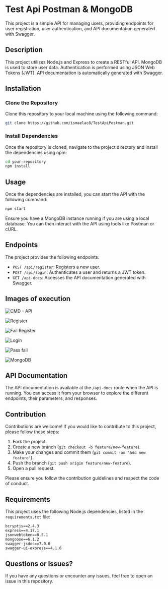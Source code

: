 # Test Api Postman & MongoDB

This project is a simple API for managing users, providing endpoints for user registration, user authentication, and API documentation generated with Swagger.

## Description

This project utilizes Node.js and Express to create a RESTful API. MongoDB is used to store user data. Authentication is performed using JSON Web Tokens (JWT). API documentation is automatically generated with Swagger.

## Installation

### Clone the Repository

Clone this repository to your local machine using the following command:

```bash
git clone https://github.com/ismaelac8/TestApiPostman.git
```

### Install Dependencies

Once the repository is cloned, navigate to the project directory and install the dependencies using npm:

```bash
cd your-repository
npm install
```

## Usage

Once the dependencies are installed, you can start the API with the following command:

```bash
npm start
```

Ensure you have a MongoDB instance running if you are using a local database. You can then interact with the API using tools like Postman or cURL.

## Endpoints

The project provides the following endpoints:

- `POST /api/register`: Registers a new user.
- `POST /api/login`: Authenticates a user and returns a JWT token.
- `GET /api-docs`: Accesses the API documentation generated with Swagger.

## Images of execution

![CMD - API]([(https://github.com/ismaelac8/TestApiPostman/blob/main/img/API_CON.png?raw=true))

![Register]([https://github.com/tu-usuario/tu-repositorio/blob/main/imagen.jpg](https://github.com/ismaelac8/TestApiPostman/blob/main/img/POST_1.png))

![Fail Register]([https://github.com/tu-usuario/tu-repositorio/blob/main/imagen.jpg](https://github.com/ismaelac8/TestApiPostman/blob/main/img/POST_LESSNAME.png))

![Login]([https://github.com/tu-usuario/tu-repositorio/blob/main/imagen.jpg](https://github.com/ismaelac8/TestApiPostman/blob/main/img/SPOSTcreenshot%202024-06-09%20112221.png))

![Pass fail]([https://github.com/tu-usuario/tu-repositorio/blob/main/imagen.jpg](https://github.com/ismaelac8/TestApiPostman/blob/main/img/badpass.png))

![MongoDB]([https://github.com/tu-usuario/tu-repositorio/blob/main/imagen.jpg](https://github.com/ismaelac8/TestApiPostman/blob/main/img/mongodb.png))

## API Documentation

The API documentation is available at the `/api-docs` route when the API is running. You can access it from your browser to explore the different endpoints, their parameters, and responses.

## Contribution

Contributions are welcome! If you would like to contribute to this project, please follow these steps:

1. Fork the project.
2. Create a new branch (`git checkout -b feature/new-feature`).
3. Make your changes and commit them (`git commit -am 'Add new feature'`).
4. Push the branch (`git push origin feature/new-feature`).
5. Open a pull request.

Please ensure you follow the contribution guidelines and respect the code of conduct.

## Requirements

This project uses the following Node.js dependencies, listed in the `requirements.txt` file:

```plaintext
bcryptjs==2.4.3
express==4.17.1
jsonwebtoken==8.5.1
mongoose==6.1.2
swagger-jsdoc==7.0.0
swagger-ui-express==4.1.6
```

## Questions or Issues?

If you have any questions or encounter any issues, feel free to open an issue in this repository.
